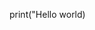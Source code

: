 print("Hello world)

<!---
Skullvenom/Skullvenom is a ✨ special ✨ repository because its `README.md` (this file) appears on your GitHub profile.
You can click the Preview link to take a look at your changes.
--->
